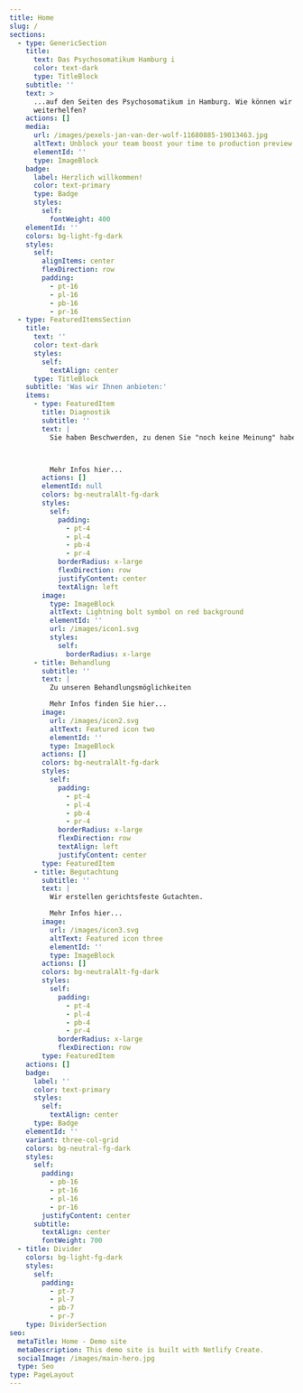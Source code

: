 ```yaml
---
title: Home
slug: /
sections:
  - type: GenericSection
    title:
      text: Das Psychosomatikum Hamburg i
      color: text-dark
      type: TitleBlock
    subtitle: ''
    text: >
      ...auf den Seiten des Psychosomatikum in Hamburg. Wie können wir Ihnen
      weiterhelfen?
    actions: []
    media:
      url: /images/pexels-jan-van-der-wolf-11680885-19013463.jpg
      altText: Unblock your team boost your time to production preview
      elementId: ''
      type: ImageBlock
    badge:
      label: Herzlich willkommen!
      color: text-primary
      type: Badge
      styles:
        self:
          fontWeight: 400
    elementId: ''
    colors: bg-light-fg-dark
    styles:
      self:
        alignItems: center
        flexDirection: row
        padding:
          - pt-16
          - pl-16
          - pb-16
          - pr-16
  - type: FeaturedItemsSection
    title:
      text: ''
      color: text-dark
      styles:
        self:
          textAlign: center
      type: TitleBlock
    subtitle: 'Was wir Ihnen anbieten:'
    items:
      - type: FeaturedItem
        title: Diagnostik
        subtitle: ''
        text: |
          Sie haben Beschwerden, zu denen Sie "noch keine Meinung" haben?



          Mehr Infos hier...
        actions: []
        elementId: null
        colors: bg-neutralAlt-fg-dark
        styles:
          self:
            padding:
              - pt-4
              - pl-4
              - pb-4
              - pr-4
            borderRadius: x-large
            flexDirection: row
            justifyContent: center
            textAlign: left
        image:
          type: ImageBlock
          altText: Lightning bolt symbol on red background
          elementId: ''
          url: /images/icon1.svg
          styles:
            self:
              borderRadius: x-large
      - title: Behandlung
        subtitle: ''
        text: |
          Zu unseren Behandlungsmöglichkeiten

          Mehr Infos finden Sie hier...
        image:
          url: /images/icon2.svg
          altText: Featured icon two
          elementId: ''
          type: ImageBlock
        actions: []
        colors: bg-neutralAlt-fg-dark
        styles:
          self:
            padding:
              - pt-4
              - pl-4
              - pb-4
              - pr-4
            borderRadius: x-large
            flexDirection: row
            textAlign: left
            justifyContent: center
        type: FeaturedItem
      - title: Begutachtung
        subtitle: ''
        text: |
          Wir erstellen gerichtsfeste Gutachten.

          Mehr Infos hier...
        image:
          url: /images/icon3.svg
          altText: Featured icon three
          elementId: ''
          type: ImageBlock
        actions: []
        colors: bg-neutralAlt-fg-dark
        styles:
          self:
            padding:
              - pt-4
              - pl-4
              - pb-4
              - pr-4
            borderRadius: x-large
            flexDirection: row
        type: FeaturedItem
    actions: []
    badge:
      label: ''
      color: text-primary
      styles:
        self:
          textAlign: center
      type: Badge
    elementId: ''
    variant: three-col-grid
    colors: bg-neutral-fg-dark
    styles:
      self:
        padding:
          - pb-16
          - pt-16
          - pl-16
          - pr-16
        justifyContent: center
      subtitle:
        textAlign: center
        fontWeight: 700
  - title: Divider
    colors: bg-light-fg-dark
    styles:
      self:
        padding:
          - pt-7
          - pl-7
          - pb-7
          - pr-7
    type: DividerSection
seo:
  metaTitle: Home - Demo site
  metaDescription: This demo site is built with Netlify Create.
  socialImage: /images/main-hero.jpg
  type: Seo
type: PageLayout
---
```

